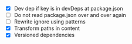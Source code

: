 - [x] Dev dep if key is in devDeps at package.json
- [ ] Do not read package.json over and over again
- [ ] Rewrite ignore using patterns
- [x] Transform paths in content
- [x] Versioned dependencies
